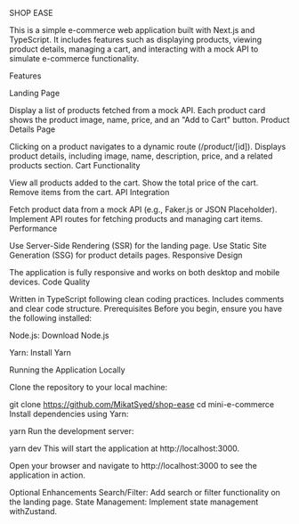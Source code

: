 SHOP EASE

This is a simple e-commerce web application built with Next.js and TypeScript. It includes features such as displaying products, viewing product details, managing a cart, and interacting with a mock API to simulate e-commerce functionality.

Features

Landing Page

Display a list of products fetched from a mock API.
Each product card shows the product image, name, price, and an "Add to Cart" button.
Product Details Page

Clicking on a product navigates to a dynamic route (/product/[id]).
Displays product details, including image, name, description, price, and a related products section.
Cart Functionality

View all products added to the cart.
Show the total price of the cart.
Remove items from the cart.
API Integration

Fetch product data from a mock API (e.g., Faker.js or JSON Placeholder).
Implement API routes for fetching products and managing cart items.
Performance

Use Server-Side Rendering (SSR) for the landing page.
Use Static Site Generation (SSG) for product details pages.
Responsive Design

The application is fully responsive and works on both desktop and mobile devices.
Code Quality

Written in TypeScript following clean coding practices.
Includes comments and clear code structure.
Prerequisites
Before you begin, ensure you have the following installed:

Node.js: Download Node.js

Yarn: Install Yarn

Running the Application Locally

Clone the repository to your local machine:

git clone https://github.com/MikatSyed/shop-ease
cd mini-e-commerce
Install dependencies using Yarn:


yarn
Run the development server:


yarn dev
This will start the application at http://localhost:3000.


Open your browser and navigate to http://localhost:3000 to see the application in action.


Optional Enhancements
Search/Filter: Add search or filter functionality on the landing page.
State Management: Implement state management withZustand.

